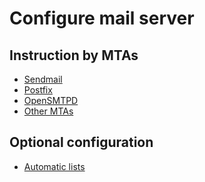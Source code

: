 Configure mail server
=====================

Instruction by MTAs
-------------------

- [Sendmail](configure-mail-server-sendmail.md)
- [Postfix](configure-mail-server-postfix.md)
- [OpenSMTPD](configure-mail-server-opensmtpd.md)
- [Other MTAs](configure-mail-server-other-mtas.md)

Optional configuration
----------------------

- [Automatic lists](automatic-lists.md)

